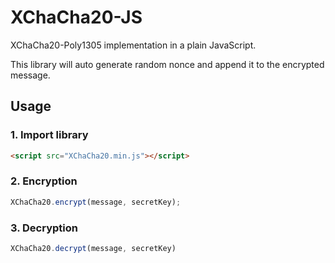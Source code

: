 # XChaCha20-JS

XChaCha20-Poly1305 implementation in a plain JavaScript.

This library will auto generate random nonce and append it to the encrypted message.

## Usage

### 1. Import library
```html
<script src="XChaCha20.min.js"></script>
```

### 2. Encryption
```js
XChaCha20.encrypt(message, secretKey);
```

### 3. Decryption
```js
XChaCha20.decrypt(message, secretKey)
```

